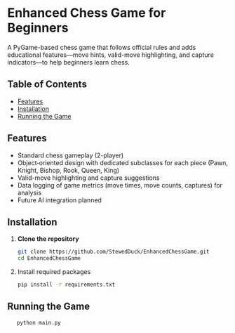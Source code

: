 # Enhanced Chess Game for Beginners

A PyGame-based chess game that follows official rules and adds educational features—move hints, valid-move highlighting, and capture indicators—to help beginners learn chess.

## Table of Contents

- [Features](#features)
- [Installation](#installation)
- [Running the Game](#running-the-game)


## Features

- Standard chess gameplay (2-player)
- Object‑oriented design with dedicated subclasses for each piece (Pawn, Knight, Bishop, Rook, Queen, King)
- Valid-move highlighting and capture suggestions
- Data logging of game metrics (move times, move counts, captures) for analysis
- Future AI integration planned

## Installation

1. **Clone the repository**  
   ```bash
   git clone https://github.com/StewedDuck/EnhancedChessGame.git
   cd EnhancedChessGame

2. Install required packages
   ```bash
   pip install -r requirements.txt

## Running the Game
   ```bash
      python main.py
